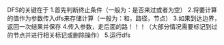 DFS的关键在于
1.首先判断终止条件（一般为：是否来过或者为空）
2.将要计算的值作为参数传入dfs来存储计算（一般为：和，路径，节点）
3.如果到达边界，返回一次结果并保存
4.传入参数，走后面的路！！！（大部分情况需要标记到过的节点并进行相关标记或删除操作）
5.运行dfs

